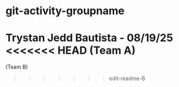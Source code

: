 # git-activity-groupname

Trystan Jedd Bautista - 08/19/25
<<<<<<< HEAD
(Team A)
=======
(Team B)
>>>>>>> edit-readme-B
